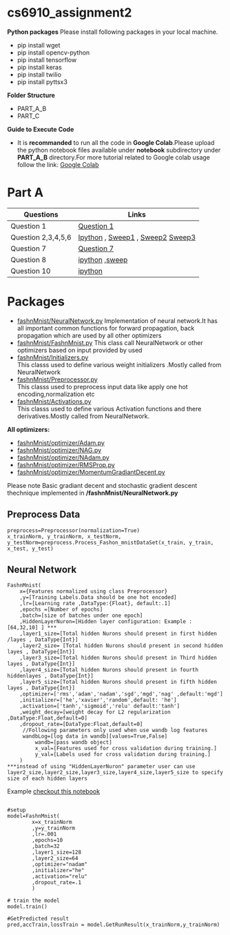 # cs6910_assignment2

**Python packages**	
Please install following packages in your local machine.
- pip install wget
- pip install opencv-python
- pip install tensorflow
- pip install keras
- pip install twilio
- pip install  pyttsx3

**Folder Structure**	
- PART_A_B
- PART_C


**Guide to Execute Code**
- It is **recommanded** to run all the code in **Google Colab**.Please upload the python notebook files available under **notebook** subdirectory under **PART_A_B** directory.For more tutorial related to Google colab usage follow the link: [Google Colab](https://colab.research.google.com/)

# Part A

| Questions      | Links |
| ----------- | ----------- |
| Question 1     | [Question 1](https://github.com/ashokkumarthota/Deep-Learning/blob/main/KankanCS21M026/QS1.ipynb)       |
| Question 2,3,4,5,6    | [Ipython](https://github.com/ashokkumarthota/Deep-Learning/blob/main/KankanCS21M026/QS2,3,4,5,6_Optimizers.ipynb)       , [Sweep1](https://github.com/ashokkumarthota/Deep-Learning/blob/main/KankanCS21M026/QS4%2C5%2C6_sweepRun1.py)     ,  [Sweep2](https://github.com/ashokkumarthota/Deep-Learning/blob/main/KankanCS21M026/QS4%2C5%2C6_sweepRun2.py) [Sweep3](https://github.com/ashokkumarthota/Deep-Learning/blob/main/KankanCS21M026/QS4%2C5%2C6_sweepRun3.py)            |
| Question 7    | [Question 7](https://github.com/ashokkumarthota/Deep-Learning/blob/main/KankanCS21M026/QS7-confusionMatrix.ipynb)       |
|Question 8| [ipython](https://github.com/ashokkumarthota/Deep-Learning/blob/main/KankanCS21M026/Q8_CrossVsMse.ipynb)  ,[sweep](https://github.com/ashokkumarthota/Deep-Learning/blob/main/KankanCS21M026/QS8_SweepRun.py)|
|Question 10| [ipython](https://github.com/ashokkumarthota/Deep-Learning/blob/main/KankanCS21M026/QS10_AccurecyMnist.ipynb)|






 
 

 
# Packages

 - [fashnMnist/NeuralNetwork.py](https://github.com/ashokkumarthota/Deep-Learning/blob/main/KankanCS21M026/fashnMnist/NeuralNetwork.py)
  Implementation of neural network.It has all important common functions for forward propagation, back propagation
which are used by all other optimizers
 - [fashnMnist/FashnMnist.py](https://github.com/ashokkumarthota/Deep-Learning/blob/main/KankanCS21M026/fashnMnist/FashnMnist.py)
 This class call NeuralNetwork or other optimizers based on input provided by used 
- [fashnMnist/Initializers.py](https://github.com/ashokkumarthota/Deep-Learning/blob/main/KankanCS21M026/fashnMnist/Initializers.py)		
This classs used to define  various weight initializers .Mostly called from NeuralNetwork
- [fashnMnist/Preprocessor.py](https://github.com/ashokkumarthota/Deep-Learning/blob/main/KankanCS21M026/fashnMnist/Preprocessor.py)		
 This classs used to preprocess input data like apply one hot encoding,normalization etc
- [fashnMnist/Activations.py](https://github.com/ashokkumarthota/Deep-Learning/blob/main/KankanCS21M026/fashnMnist/Activations.py)		
 This classs used to define  various Activation functions and there derivatives.Mostly called from NeuralNetwork.
		
**All optimizers:**	
- [fashnMnist/optimizer/Adam.py](https://github.com/ashokkumarthota/Deep-Learning/blob/main/KankanCS21M026/fashnMnist/optimizer/Adam.py)
- [fashnMnist/optimizer/NAG.py](https://github.com/ashokkumarthota/Deep-Learning/blob/main/KankanCS21M026/fashnMnist/optimizer/NAG.pyy)
- [fashnMnist/optimizer/NAdam.py](https://github.com/ashokkumarthota/Deep-Learning/blob/main/KankanCS21M026/fashnMnist/optimizer/NAdam.py)
- [fashnMnist/optimizer/RMSProp.py](https://github.com/ashokkumarthota/Deep-Learning/blob/main/KankanCS21M026/fashnMnist/optimizer/RMSProp.py)
- [fashnMnist/optimizer/MomentumGradiantDecent.py](https://github.com/ashokkumarthota/Deep-Learning/blob/main/KankanCS21M026/fashnMnist/optimizer/MomentumGradiantDecent.py)
		
Please note Basic gradiant decent and stochastic gradient descent thechnique implemented in **/fashnMnist/NeuralNetwork.py**

## Preprocess Data
```
preprocess=Preprocessor(normalization=True)
x_trainNorm, y_trainNorm, x_testNorm, y_testNorm=preprocess.Process_Fashon_mnistDataSet(x_train, y_train, x_test, y_test)
```
## Neural Network
```
FashnMnist(
	x={Features normalized using class Preprocessor}
	,y=[Training Labels.Data should be one hot encoded]
	,lr=[Learning rate ,DataType:{Float}, default:.1]
	,epochs =[Number of epochs]
	,batch=[size of batches under one epoch]
	,HiddenLayerNuron=[Hidden layer configuration: Example : [64,32,10] ] ***
	,layer1_size=[Total hidden Nurons should present in first hidden /layes , DataType{Int}]
	,layer2_size= [Total hidden Nurons should present in second hidden layes , DataType{Int}]
	,layer3_size=[Total hidden Nurons should present in Third hidden layes , DataType{Int}]
	,layer4_size=[Total hidden Nurons should present in fourth hiddenlayes , DataType{Int}]
	,layer5_size=[Total hidden Nurons should present in fifth hidden layes , DataType{Int}]
	,optimizer=['rms','adam','nadam','sgd','mgd','nag' ,default:'mgd']
	,initializer=['he','xavier','random',default: 'he']
	,activation=['tanh','sigmoid','relu' default:'tanh']
	,weight_decay=[weight decay for L2 regularization ,DataType:Float,default=0]
	,dropout_rate=[DataType:Float,default=0]
	 //Following parameters only used when use wandb log features 
	 wandbLog=[log data in wandb][values=True,False] 
         wandb=[pass wandb object]
         x_val=[Features used for cross validation during training.]
         y_val=[Labels used for cross validation during training.]
	)
***instead of using "HiddenLayerNuron" parameter user can use layer2_size,layer2_size,layer3_size,layer4_size,layer5_size to specify size of each hidden layers
```
Example 
 [checkout this notebook](https://github.com/ashokkumarthota/Deep-Learning/blob/main/KankanCS21M026/QS2,3,4,5,6_Optimizers.ipynb)
```

#setup
model=FashnMnist(
		x=x_trainNorm
		,y=y_trainNorm
		,lr=.001
		,epochs=10
		,batch=32
		,layer1_size=128
		,layer2_size=64
		,optimizer="nadam"
		,initializer="he"
		,activation="relu"
		,dropout_rate=.1
		)

# train the model
model.train() 

#GetPredicted result
pred,accTrain,lossTrain = model.GetRunResult(x_trainNorm,y_trainNorm)

```



	
